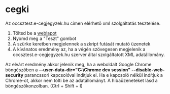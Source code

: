 # cegki

Az occsztest.e-cegjegyzek.hu címen elérhető xml szolgáltatás tesztelése.

1. Töltsd be a [weblapot](https://javargo.github.io/cegki/index.html)
2. Nyomd meg a "Teszt" gombot
3. A szürke keretben megjelennek a szkript futását mutató üzenetek
3. A kívánatos eredmény az, ha a végén szövegesen megjelenik a occsztest.e-cegjegyzek.hu szerver által szolgáltatott XML adatállomány.

Az elvárt eredmény akkor jelenik meg, ha a weboldalt Google Chrome böngészőben a **--user-data-dir="C:\Chrome dev session" --disable-web-security** parancssori kapcsolóval indítjuk el. Ha e kapcsoló nélkül indítjuk a Chrome-ot, akkor nem tölti be az adatállományt. A hibaüzeneteket lásd a böngészőkonzolban. (Ctrl + Shift + I)

